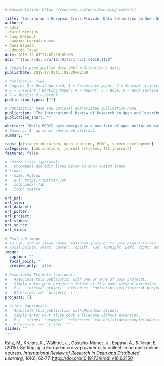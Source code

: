 ```yaml
---
# Documentation: https://wowchemy.com/docs/managing-content/

title: "Setting-up a European Cross-Provider Data Collection on Open Online Courses"
authors:
- admin
- Karel Kreijns
- Jaap Walhout
- Jonatan Castaño-Munoz
- Anna Espasa
- Edmundo Tovar
date: 2015-12-03T11:02:28+02:00
doi: "https://doi.org/10.19173/irrodl.v16i6.2150"

# Schedule page publish date (NOT publication's date).
publishDate: 2015-12-03T11:02:28+02:00

# Publication type.
# Legend: 0 = Uncategorized; 1 = Conference paper; 2 = Journal article;
# 3 = Preprint / Working Paper; 4 = Report; 5 = Book; 6 = Book section;
# 7 = Thesis; 8 = Patent
publication_types: [""]

# Publication name and optional abbreviated publication name.
publication: "The International Review of Research in Open and Distributed Learning"
publication_short: ""

abstract: "While MOOCS have emerged as a new form of open online education around the world, research is stilling lagging behind to come up with a sound theoretical basis that can cover the impact of socio-economic background variables, ICT competences, prior experiences and lifelong learning profile, variance in intentions, environmental influences, outcome expectations, learning experience and economic return on taking and completing Massive Open Online Courses (MOOCs). The potential diversity of participants of MOOCs has been taken as a starting point to develop a theoretical model and survey instrument with the goal to establish a large-scale, cross-provider data collection of participants of (European) MOOCs. This article provides and overview of the theoretical model begin the project and reflects about first experiences with the cross-provider data collection."
# Summary. An optional shortened abstract.
summary: ""

tags: [distance education, open learning, MOOCs, survey development]
categories: [publications, journal articles, ISI-journals]
featured: false

# Custom links (optional).
#   Uncomment and edit lines below to show custom links.
# links:
# - name: Follow
#   url: https://twitter.com
#   icon_pack: fab
#   icon: twitter

url_pdf:
url_code:
url_dataset:
url_poster:
url_project:
url_slides:
url_source:
url_video:

# Featured image
# To use, add an image named `featured.jpg/png` to your page's folder. 
# Focal points: Smart, Center, TopLeft, Top, TopRight, Left, Right, BottomLeft, Bottom, BottomRight.
image:
  caption: ""
  focal_point: ""
  preview_only: false

# Associated Projects (optional).
#   Associate this publication with one or more of your projects.
#   Simply enter your project's folder or file name without extension.
#   E.g. `internal-project` references `content/project/internal-project/index.md`.
#   Otherwise, set `projects: []`.
projects: []

# Slides (optional).
#   Associate this publication with Markdown slides.
#   Simply enter your slide deck's filename without extension.
#   E.g. `slides: "example"` references `content/slides/example/index.md`.
#   Otherwise, set `slides: ""`.
slides: ""
---
```


Kalz, M., Kreijns, K., Walhout, J., Castaño-Munoz, J., Espasa, A., & Tovar, E. (2015). Setting-up a European cross-provider data collection on open online courses. *International Review of Research in Open and Distributed Learning*, *16*(6), 62-77. https://doi.org/10.19173/irrodl.v16i6.2150